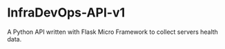 # InfraDevOps-API-v1
A Python API written with Flask Micro Framework to collect servers health data.
